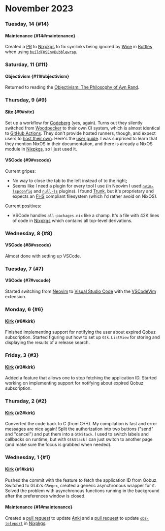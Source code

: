# November 2023

### Tuesday, 14 {#14}

#### Maintenance {#14#maintenance}

Created a [PR](https://github.com/NixOS/nixpkgs/pull/267504) to [Nixpkgs](https://github.com/NixOS/nixpkgs) to fix symlinks being ignored by [Wine](https://www.winehq.org) in [Bottles](https://usebottles.com) when using [`buildFHSEnvBubblewrap`](https://nixos.org/manual/nixpkgs/unstable/#sec-fhs-environments).

### Saturday, 11 {#11}

#### Objectivism {#11#objectivism}

Returned to reading the [Objectivism: The Philosophy of Ayn Rand](https://en.wikipedia.org/wiki/Objectivism:_The_Philosophy_of_Ayn_Rand).

### Thursday, 9 {#9}

#### [Site](../../git.md#site) {#9#site}

Set up a workflow for [Codeberg](https://codeberg.org) (yes, again). Turns out they silently switched from [Woodpecker](https://woodpecker-ci.org) to their own CI system, which is almost identical to [GitHub Actions](https://github.com/features/actions). They don't provide hosted runners, though, and expect users to [host their own](https://forgejo.org/docs/next/admin/actions/#forgejo-runner). Here's the [user guide](https://forgejo.org/docs/next/user/actions). I was surprised to learn that they mention NixOS in their documentation, and there is already a NixOS module in [Nixpkgs](https://github.com/NixOS/nixpkgs), so I just used it.

#### VSCode {#9#vscode}

Current gripes:

- No way to close the tab to the left instead of to the right;
- Seems like I need a plugin for every tool I use (in Neovim I used [`nvim-lspconfig`](https://github.com/neovim/nvim-lspconfig) and [`null-ls`](https://github.com/jose-elias-alvarez/null-ls.nvim) plugins). I found [Trunk](https://trunk.io), but it's proprietary and expects an [FHS](https://en.wikipedia.org/wiki/Filesystem_Hierarchy_Standard) compliant filesystem (which I'd rather avoid on NixOS).

Current positives:

- VSCode handles `all-packages.nix` like a champ. It's a file with 42K lines of code in [Nixpkgs](https://github.com/NixOS/nixpkgs) which contains all top-level derivations.

### Wednesday, 8 {#8}

#### VSCode {#8#vscode}

Almost done with setting up VSCode.

### Tuesday, 7 {#7}

#### VSCode {#7#vscode}

Started switching from [Neovim](https://neovim.io) to [Visual Studio Code](https://code.visualstudio.com) with the [VSCodeVim](https://github.com/VSCodeVim/Vim) extension.

### Monday, 6 {#6}

#### [Kirk](../../git.md#kirk) {#6#kirk}

Finished implementing support for notifying the user about expired Qobuz subscription. Started figuring out how to set up `Gtk.ListView` for storing and displaying the results of a release search.

### Friday, 3 {#3}

#### [Kirk](../../git.md#kirk) {#3#kirk}

Added a feature that allows one to stop fetching the application ID. Started working on implementing support for notifying about expired Qobuz subscription.

### Thursday, 2 {#2}

#### [Kirk](../../git.md#kirk) {#2#kirk}

Converted the code back to C (from C++). My compilation is fast and error messages are nice again! Split the authorization into two buttons ("send" and "cancel") and put them into a `GtkStack`. I used to switch labels and callbacks on runtime, but with `GtkStack` I can just switch to another page (and make sure the focus is grabbed when needed).

### Wednesday, 1 {#1}

#### [Kirk](../../git.md#kirk) {#1#kirk}

Pushed the commit with the feature to fetch the application ID from Qobuz. Switched to GLib's `GRegex`, created a generic asynchronous wrapper for it. Solved the problem with asynchronous functions running in the background after the preferences window is closed.

#### Maintenance {#1#maintenance}

Created a [pull request](https://github.com/NixOS/nixpkgs/pull/264796) to update [Anki](https://apps.ankiweb.net) and a [pull request](https://github.com/NixOS/nixpkgs/pull/264809) to update [`obs-teleport`](https://github.com/fzwoch/obs-teleport) in [Nixpkgs](https://github.com/NixOS/nixpkgs).
